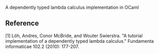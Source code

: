 
A dependently typed lambda calculus implementation in OCaml

## Reference

[1] Löh, Andres, Conor McBride, and Wouter Swierstra. "A tutorial implementation of a dependently typed lambda calculus." Fundamenta informaticae 102.2 (2010): 177-207.
